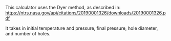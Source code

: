 This calculator uses the Dyer method, as described in: https://ntrs.nasa.gov/api/citations/20190001326/downloads/20190001326.pdf

It takes in initial temperature and pressure, final pressure, hole diameter, and number of holes. 
